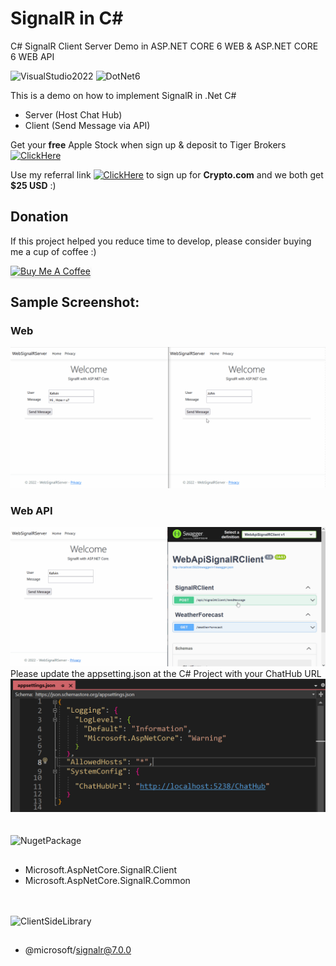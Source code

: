 # SignalR in C#

C# SignalR Client Server Demo in ASP.NET CORE 6 WEB & ASP.NET CORE 6 WEB API

<img src="https://img.shields.io/badge/VisualStudio-2022-blueviolet?logo=visualstudio" alt="VisualStudio2022">
<img src="https://img.shields.io/badge/core-6-brightgreen?logo=dotnet" alt="DotNet6">

This is a demo on how to implement SignalR in .Net C#

- Server (Host Chat Hub)
- Client (Send Message via API)


Get your **free** Apple Stock when sign up & deposit to Tiger Brokers
[![ClickHere](https://img.shields.io/badge/ClickMe-success?logo=Cliqz&?style=for-the-badge)](https://www.tigerbrokers.com.sg/activity/market/2022/welcome-sgp?template=AC1665389958774ybmreB&is_invite=true&utm_campaign=AC1665474511368tEOtbt&adcode=AC1665474511368tEOtbt&utm_medium=more_share&skin=1&edition=fundamental&shareID=fe086bba2a43a2b41bfc5bce405eea86&platform=android&account_display=standard&original_module=my_profile_activity&invite=E9WV2L&lang=en_US&utm_source=invite)

Use my referral link [![ClickHere](https://img.shields.io/badge/ClickMe-success?logo=Cliqz&?style=for-the-badge)](https://crypto.com/app/gmdvtgv38s) to sign up for **Crypto.com** and we both get **$25 USD** :)

## Donation

If this project helped you reduce time to develop, please consider buying me a cup of coffee :)

<a href="https://www.buymeacoffee.com/ongyishen" 
target="_blank">
<img src="https://www.buymeacoffee.com/assets/img/custom_images/orange_img.png" 
alt="Buy Me A Coffee" style="height: 41px !important;width: 174px !important;box-shadow: 0px 3px 2px 0px rgba(190, 190, 190, 0.5) !important;-webkit-box-shadow: 0px 3px 2px 0px rgba(190, 190, 190, 0.5) !important;" ></a>

## Sample Screenshot:

### Web

<img src="https://github.com/ongyishen/csharpsignalr/blob/main/img/clientserver.gif?raw=true" />

### Web API

<img src="https://github.com/ongyishen/csharpsignalr/blob/main/img/clientapi.gif?raw=true" />


<br/>
Please update the appsetting.json at the C# Project with your ChatHub URL
<img src="https://github.com/ongyishen/csharpsignalr/blob/main/img/AppSetting.png?raw=true" />
<br/>
<br/>
<br/>
<img src="https://img.shields.io/badge/NugetPackage-blueviolet?logo=visualstudio" alt="NugetPackage">

## 

- Microsoft.AspNetCore.SignalR.Client
- Microsoft.AspNetCore.SignalR.Common
<br/>
<br/>

<img src="https://img.shields.io/badge/ClientSideLibrary_unpkg-blueviolet?logo=visualstudio" alt="ClientSideLibrary">

## 

- @microsoft/signalr@7.0.0

